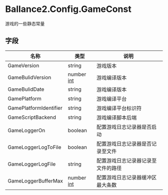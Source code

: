 ﻿# Ballance2.Config.GameConst 
游戏的一些静态常量

## 字段

|名称|类型|说明|
|---|---|---|
|GameVersion|string |游戏版本|
|GameBulidVersion|number [int](../types.md)|游戏编译版本|
|GameBulidDate|string |游戏编译版本|
|GamePlatform|string |游戏编译平台|
|GamePlatformIdentifier|string |游戏编译平台标识符|
|GameScriptBackend|string |游戏编译脚本后端|
|GameLoggerOn|boolean |配置游戏日志记录器是否启动|
|GameLoggerLogToFile|boolean |配置游戏日志记录器是否记录至文件|
|GameLoggerLogFile|string |配置游戏日志记录器记录至文件的路径|
|GameLoggerBufferMax|number [int](../types.md)|配置游戏日志记录器缓冲区最大条数|
